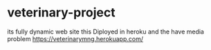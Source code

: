 # veterinary-project

its fully dynamic web site  this Diployed in heroku and the have media problem 
https://veterinarymng.herokuapp.com/
